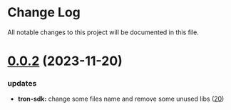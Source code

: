 
# Change Log

All notable changes to this project will be documented in this file.

# [0.0.2](https://github.com/okx/go-wallet-sdk) (2023-11-20)

### updates

- **tron-sdk:** change some files name and remove some unused libs ([20](https://github.com/okx/go-wallet-sdk/pull/20))
